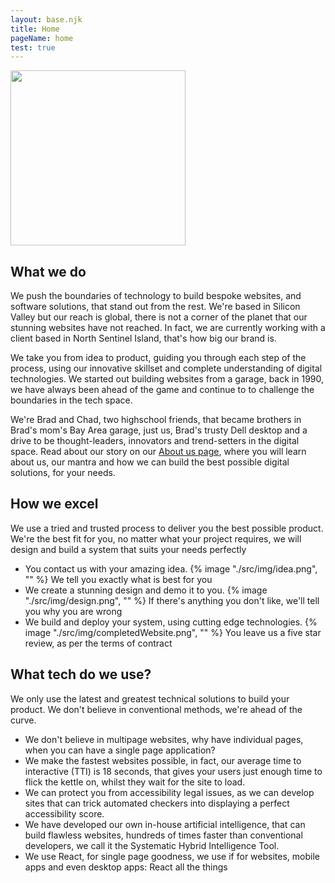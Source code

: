 ```yaml
---
layout: base.njk
title: Home
pageName: home
test: true
---
```

<div class="intro__container">
 <div class="intro__img-wrapper">
    <img class="intro__img" alt="" height="280" width="280" src="/img/devices.jpg">
  </div>
  <div class="intro__text-wrapper">
    <h2 id="s1">What we do</h2>
    <p class="intro__text">We push the boundaries of technology to build bespoke websites, and software solutions, that stand out from the rest. We're based in Silicon Valley but our reach is global, there is not a corner of the planet that our stunning websites have not reached. In fact, we are currently working with a client based in North Sentinel Island, that's how big our brand is.</p>
    <p class="intro__text">We take you from idea to product, guiding you through each step of the process, using our innovative skillset and complete understanding of digital technologies. We started out building websites from a garage, back in 1990, we have always been ahead of the game and continue to to challenge the boundaries in the tech space.</p>
    <p class="intro__text">We're Brad and Chad, two highschool friends, that became brothers in Brad's mom's Bay Area garage, just us, Brad's trusty Dell desktop and a drive to be thought-leaders, innovators and trend-setters in the digital space. Read about our story on our <a class="intro__link" href="/about/">About us page</a>, where you will learn about us, our mantra and how we can build the best possible digital solutions, for your needs.</p>
  </div>
</div>

<div class="wave__container">
  <div class="wave--1"></div>
  <div class="wave__content">
    <h2 class="h2" id="s2">How we excel</h2>
    <p>We use a tried and trusted process to deliver you the best possible product. We're the best fit for you, no matter what your project requires, we will design and build a system that suits your needs perfectly</p>
    <ul class="steps__list">
      <li class="steps__item">
        <span class="steps__top">You contact us with your amazing idea.</span>
        {% image "./src/img/idea.png", "" %}
        <span class="steps__bottom">We tell you exactly what is best for you</span>
      </li>
      <li class="steps__item">
        <span class="steps__top">We create a stunning design and demo it to you.</span>
       {% image "./src/img/design.png", "" %}
        <span class="steps__bottom">If there's anything you don't like, we'll tell you why you are wrong</span>
      </li>
      <li class="steps__item">
        <span class="steps__top">We build and deploy your system, using cutting edge technologies.</span>
        {% image "./src/img/completedWebsite.png", "" %}
        <span class="steps__bottom">You leave us a five star review, as per the terms of contract</span>
      </li>
    </ul>
  </div>
  <div class="wave--2"></div>
</div>

<div class="tech__container">
  <h2>What tech do we use?</h2>
  <p>We only use the latest and greatest technical solutions to build your product. We don't believe in conventional methods, we're ahead of the curve.</p>
  <ul class="tech__list">
    <li>We don't believe in multipage websites, why have individual pages, when you can have a single page application?</li>
    <li>We make the fastest websites possible, in fact, our average time to interactive (TTI) is 18 seconds, that gives your users just enough time to flick the kettle on, whilst they wait for the site to load.</li>
    <li>We can protect you from accessibility legal issues, as we can develop sites that can trick automated checkers into displaying a perfect accessibility score.</li>
    <li>We have developed our own in-house artificial intelligence, that can build flawless websites, hundreds of times faster than conventional developers, we call it the Systematic Hybrid Intelligence Tool.</li>
    <li>We use React, for single page goodness, we use if for websites, mobile apps and even desktop apps: React all the things</li>
  </ul>
</div>

  


